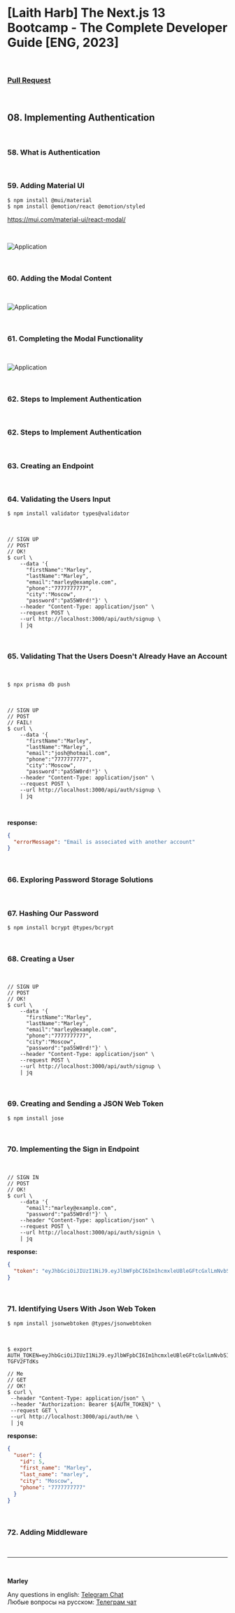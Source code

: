 # [Laith Harb] The Next.js 13 Bootcamp - The Complete Developer Guide [ENG, 2023]

<br/>

### [Pull Request](https://github.com/webmakaka/The-Next.js-13-Bootcamp-The-Complete-Developer-Guide/pull/8)

<br/>

## 08. Implementing Authentication

<br/>

### 58. What is Authentication

<br/>

### 59. Adding Material UI

```
$ npm install @mui/material
$ npm install @emotion/react @emotion/styled
```

https://mui.com/material-ui/react-modal/

<br/>

![Application](/img/pic-ch08-img01.png?raw=true)

<br/>

### 60. Adding the Modal Content

<br/>

![Application](/img/pic-ch08-img02.png?raw=true)

<br/>

### 61. Completing the Modal Functionality

<br/>

![Application](/img/pic-ch08-img03.png?raw=true)

<br/>

### 62. Steps to Implement Authentication

<br/>

### 62. Steps to Implement Authentication

<br/>

### 63. Creating an Endpoint

<br/>

### 64. Validating the Users Input

```
$ npm install validator types@validator
```

<br/>

```
// SIGN UP
// POST
// OK!
$ curl \
    --data '{
      "firstName":"Marley",
      "lastName":"Marley",
      "email":"marley@example.com",
      "phone":"7777777777",
      "city":"Moscow",
      "password":"pa55W0rd!"}' \
    --header "Content-Type: application/json" \
    --request POST \
    --url http://localhost:3000/api/auth/signup \
    | jq
```

<br/>

### 65. Validating That the Users Doesn't Already Have an Account

<br/>

```
$ npx prisma db push
```

<br/>

```
// SIGN UP
// POST
// FAIL!
$ curl \
    --data '{
      "firstName":"Marley",
      "lastName":"Marley",
      "email":"josh@hotmail.com",
      "phone":"7777777777",
      "city":"Moscow",
      "password":"pa55W0rd!"}' \
    --header "Content-Type: application/json" \
    --request POST \
    --url http://localhost:3000/api/auth/signup \
    | jq
```

<br/>

**response:**

```json
{
  "errorMessage": "Email is associated with another account"
}
```

<br/>

### 66. Exploring Password Storage Solutions

<br/>

### 67. Hashing Our Password

```
$ npm install bcrypt @types/bcrypt
```

<br/>

### 68. Creating a User

<br/>

```
// SIGN UP
// POST
// OK!
$ curl \
    --data '{
      "firstName":"Marley",
      "lastName":"Marley",
      "email":"marley@example.com",
      "phone":"7777777777",
      "city":"Moscow",
      "password":"pa55W0rd!"}' \
    --header "Content-Type: application/json" \
    --request POST \
    --url http://localhost:3000/api/auth/signup \
    | jq
```

<br/>

### 69. Creating and Sending a JSON Web Token

```
$ npm install jose
```

<br/>

### 70. Implementing the Sign in Endpoint

<br/>

```
// SIGN IN
// POST
// OK!
$ curl \
    --data '{
      "email":"marley@example.com",
      "password":"pa55W0rd!"}' \
    --header "Content-Type: application/json" \
    --request POST \
    --url http://localhost:3000/api/auth/signin \
    | jq
```

**response:**

```json
{
  "token": "eyJhbGciOiJIUzI1NiJ9.eyJlbWFpbCI6Im1hcmxleUBleGFtcGxlLmNvbSIsImV4cCI6MTY5Njc5MzU4Mn0.I5s5UnNi3quXvvd6Kob28sNm6jX9NNxg-TGFV2FTdKs"
}
```

<br/>

### 71. Identifying Users With Json Web Token

```
$ npm install jsonwebtoken @types/jsonwebtoken
```

<br/>

```
$ export AUTH_TOKEN=eyJhbGciOiJIUzI1NiJ9.eyJlbWFpbCI6Im1hcmxleUBleGFtcGxlLmNvbSIsImV4cCI6MTY5Njc5MzU4Mn0.I5s5UnNi3quXvvd6Kob28sNm6jX9NNxg-TGFV2FTdKs

// Me
// GET
// OK!
$ curl \
 --header "Content-Type: application/json" \
 --header "Authorization: Bearer ${AUTH_TOKEN}" \
 --request GET \
 --url http://localhost:3000/api/auth/me \
 | jq
```

**response:**

```json
{
  "user": {
    "id": 5,
    "first_name": "Marley",
    "last_name": "marley",
    "city": "Moscow",
    "phone": "7777777777"
  }
}
```

<br/>

### 72. Adding Middleware

<br/>

---

<br/>

**Marley**

Any questions in english: <a href="https://jsdev.org/chat/">Telegram Chat</a>  
Любые вопросы на русском: <a href="https://jsdev.ru/chat/">Телеграм чат</a>
